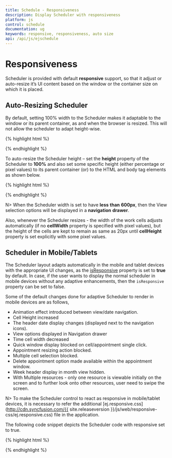 ```yaml
---
title: Schedule - Responsiveness
description: Display Scheduler with responsiveness
platform: js
control: schedule
documentation: ug
keywords: responsive, responsiveness, auto size
api: /api/js/ejschedule 
---
```

# Responsiveness

Scheduler is provided with default **responsive** support, so that it adjust or auto-resize it’s UI content based on the window or the container size on which it is placed. 

## Auto-Resizing Scheduler

By default, setting 100% width to the Scheduler makes it adaptable to the window or its parent container, as and when the browser is resized. This will not allow the scheduler to adapt height-wise.

{% highlight html %}

<!--Container for ejScheduler widget-->
<div id="Schedule1"></div>

<script type="text/javascript">
$(function() {
    $("#Schedule1").ejSchedule({
        currentDate: new Date(2015, 11, 2),
        width: "100%",
        appointmentSettings: {
            dataSource: [{
                Id: 100,
                Subject: "Wild Discovery",
                StartTime: new Date(2015, 11, 2, 9, 00),
                EndTime: new Date(2015, 11, 2, 10, 30),
                Location: "CHINA"
            }]
        }
    });
});	
</script>

{% endhighlight %}

To auto-resize the Scheduler height – set the **height** property of the Scheduler to **100%** and also set some specific height (either percentage or pixel values) to its parent container (or) to the HTML and body tag elements as shown below.

{% highlight html %}

<!DOCTYPE html>
<html xmlns="http://www.w3.org/1999/xhtml" style="height:100%">
    <head>
        <title>My first HTML page</title>
        <!-- required CSS REFERENCES -->
        <!-- required SCRIPT REFERENCES -->
    </head>
    <body style="height:100%">
        <!--Container for ejScheduler widget-->
        <div id="Schedule1"></div>
        <script type="text/javascript">
            $(function () {
            	$("#Schedule1").ejSchedule({
            		currentDate: new Date(2015, 11, 2),
            		height: "100%",
            		appointmentSettings: {
            			dataSource: [{
            				Id: 100,
            				Subject: "Wild Discovery",
            				StartTime: new Date(2015, 11, 2, 9, 00),
            				EndTime: new Date(2015, 11, 2, 10, 30),
            				Location: "CHINA"
            			}]
            		}
            	});
            });
        </script>
    </body>
</html>	

{% endhighlight %}

N> When the Scheduler width is set to have **less** **than** **600px**, then the View selection options will be displayed in a **navigation** **drawer**. 

Also, whenever the Scheduler resizes - the width of the work cells adjusts automatically (if no **cellWidth** property is specified with pixel values), but the height of the cells are kept to remain as same as 20px until **cellHeight** property is set explicitly with some pixel values.

## Scheduler in Mobile/Tablets

The Scheduler layout adapts automatically in the mobile and tablet devices with the appropriate UI changes, as the [isResponsive](/api/js/ejschedule#members:isresponsive) property is set to **true** by default. In case, if the user wants to display the normal scheduler in mobile devices without any adaptive enhancements, then the `isResponsive` property can be set to false.

Some of the default changes done for adaptive Scheduler to render in mobile devices are as follows,

* Animation effect introduced between view/date navigation.
* Cell Height increased
* The header date display changes (displayed next to the navigation icons).
* View options displayed in Navigation drawer
* Time cell width decreased
* Quick window display blocked on cell/appointment single click.
* Appointment resizing action blocked.
* Multiple cell selection blocked.
* Delete appointment option made available within the appointment window.
* Week header display in month view hidden.
* With Multiple resources - only one resource is viewable initially on the screen and to further look onto other resources, user need to swipe the screen.

N> To make the Scheduler control to react as responsive in mobile/tablet devices, it is necessary to refer the additional [ej.responsive.css](http://cdn.syncfusion.com/{{ site.releaseversion }}/js/web/responsive-css/ej.responsive.css) file in the application.

The following code snippet depicts the Scheduler code with responsive set to true.

{% highlight html %}

<!DOCTYPE html>
<html xmlns="http://www.w3.org/1999/xhtml" style="height:100%">
    <head>
        <title>My first HTML page</title>
        <link href="http://cdn.syncfusion.com/{{ site.releaseversion }}/js/web/flat-azure/ej.web.all.min.css" rel="stylesheet" />
        <link href=" http://cdn.syncfusion.com/{{ site.releaseversion }}/js/web/responsive-css/ej.responsive.css" rel="stylesheet" />
        <!-- Other required SCRIPT REFERENCES -->
    </head>
    <body style="height:100%">
        <!--Container for ejScheduler widget-->
        <div id="Schedule1"></div>
        <script type="text/javascript">
            $(function () {
            	$("#Schedule1").ejSchedule({
            		currentDate: new Date(2015, 11, 2),
            		isResponsive: true,
            		appointmentSettings: {
            			dataSource: [{
            				Id: 100,
            				Subject: "Wild Discovery",
            				StartTime: new Date(2015, 11, 2, 9, 00),
            				EndTime: new Date(2015, 11, 2, 10, 30),
            				Location: "CHINA"
            			}]
            		}
            	});
            });
        </script>
    </body>
</html>	

{% endhighlight %}

